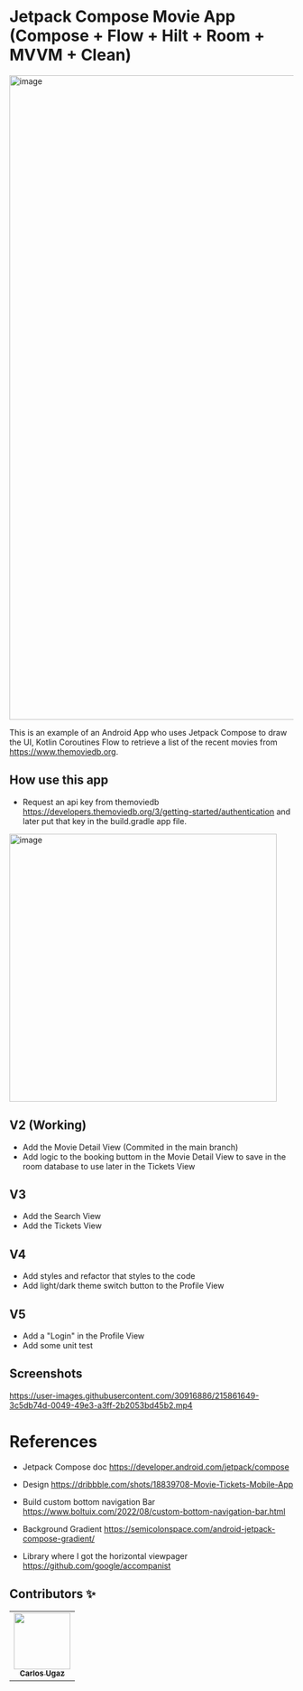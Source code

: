 # Jetpack Compose Movie App (Compose + Flow + Hilt + Room + MVVM + Clean)

<img width="1141" alt="image" src="https://user-images.githubusercontent.com/30916886/215865185-2c72f73b-7eda-43a5-955f-103d195cecc5.png">

This is an example of an Android App who uses Jetpack Compose to draw the UI, Kotlin Coroutines Flow to retrieve a list of the recent movies from https://www.themoviedb.org.

## How use this app
- Request an api key from themoviedb https://developers.themoviedb.org/3/getting-started/authentication and later put that key in the build.gradle app file.
<img width="474" alt="image" src="https://user-images.githubusercontent.com/30916886/215863998-a1dc026c-3b3c-45c6-a8fc-478302d85b6a.png">

## V2 (Working)
- Add the Movie Detail View (Commited in the main branch)
- Add logic to the booking buttom in the Movie Detail View to save in the room database to use later in the Tickets View

## V3
- Add the Search View
- Add the Tickets View

## V4
- Add styles and refactor that styles to the code
- Add light/dark theme switch button to the Profile View

## V5
- Add a "Login" in the Profile View
- Add some unit test

## Screenshots

https://user-images.githubusercontent.com/30916886/215861649-3c5db74d-0049-49e3-a3ff-2b2053bd45b2.mp4


# References

- Jetpack Compose doc https://developer.android.com/jetpack/compose

- Design https://dribbble.com/shots/18839708-Movie-Tickets-Mobile-App

- Build custom bottom navigation Bar https://www.boltuix.com/2022/08/custom-bottom-navigation-bar.html

- Background Gradient https://semicolonspace.com/android-jetpack-compose-gradient/

- Library where I got the horizontal viewpager https://github.com/google/accompanist

## Contributors ✨

<!-- ALL-CONTRIBUTORS-LIST:START - Do not remove or modify this section -->
<!-- prettier-ignore-start -->
<!-- markdownlint-disable -->
<table>
  <tr>
    <td align="center"><a href="https://github.com/carlosgub"><img src="https://avatars1.githubusercontent.com/u/30916886?s=460&v=4" width="100px;" alt=""/><br /><sub><b>Carlos Ugaz</b></sub></a><br /></td>
  </tr>
</table>
